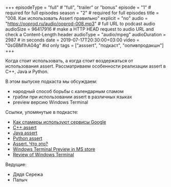 +++
episodeType = "full" # "full", "trailer" or "bonus"
episode = "1" # required for full episodes
season = "2" # required for full episodes
title = "008. Как использовать Assert правильно"
explicit = "no"
audio = "https://ooprod.ru/audio/ooprod-008.mp3" # full URL to podcast audio
audioSize = 96417916 # make a HTTP HEAD request to audio URL and check a Content-Length header
audioType = "audio/mpeg"
audioDuration = 2987 # in seconds
date = 2019-07-17T20:30:00+03:00
video = "0sGBM1hA04g" #id only
tags = ["asssert", "подкаст", "оопивпродакшн"]
+++

Когда стоит использовать, а когда стоит воздержаться от использования assert. Рассматриваем особенности реализации assert в C++, Java и Python.

<!--more-->

В этом выпуске подкаста мы обсуждаем:

- народный способ борьбы с календарным спамом
- грабли при использовании assert в различных языках
- preview версию Windows Terminal

Ссылки, упомянутые в подкасте:

- [Как спамеры используют сервисы Google](https://www.kaspersky.ru/blog/spam-through-google-services/22834/)
- [C++ assert](https://en.cppreference.com/w/cpp/error/assert)
- [Java assert](https://docs.oracle.com/javase/8/docs/technotes/guides/language/assert.html)
- [Python assert](https://docs.python.org/3/reference/simple_stmts.html#the-assert-statement)
- [Assert. Что это?](https://habr.com/ru/post/141080/)
- [Windows Terminal Preview in MS store](https://www.microsoft.com/en-us/p/windows-terminal-preview/9n0dx20hk701?activetab=pivot:overviewtab)
- [Review of Windows Terminal](https://youtu.be/sckbApgo4Fk)

Ведущие:

- Дядя Сережа
- Палыч
